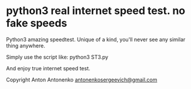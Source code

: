 # python3 real internet speed test. no fake speeds
Python3 amazing speedtest. Unique of a kind, you'll never see any similar thing anywhere. 

Simply use the script like:
python3 ST3.py

And enjoy true internet speed test.






Copyright Anton Antonenko antonenkosergeevich@gmail.com
